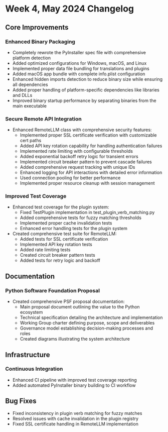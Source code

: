 # Week 4, May 2024 Changelog

## Core Improvements

### Enhanced Binary Packaging
- Completely rewrote the PyInstaller spec file with comprehensive platform detection
- Added optimized configurations for Windows, macOS, and Linux
- Implemented proper data file bundling for translations and plugins
- Added macOS app bundle with complete info.plist configuration
- Enhanced hidden imports detection to reduce binary size while ensuring all dependencies
- Added proper handling of platform-specific dependencies like libraries and DLLs
- Improved binary startup performance by separating binaries from the main executable

### Secure Remote API Integration
- Enhanced RemoteLLM class with comprehensive security features:
  - Implemented proper SSL certificate verification with customizable cert paths
  - Added API key rotation capability for handling authentication failures
  - Implemented rate limiting with configurable thresholds
  - Added exponential backoff retry logic for transient errors
  - Implemented circuit breaker pattern to prevent cascade failures
  - Added comprehensive request tracking with unique IDs
  - Enhanced logging for API interactions with detailed error information
  - Used connection pooling for better performance
  - Implemented proper resource cleanup with session management

### Improved Test Coverage
- Enhanced test coverage for the plugin system:
  - Fixed TestPlugin implementation in test_plugin_verb_matching.py
  - Added comprehensive tests for fuzzy matching thresholds
  - Implemented proper cache invalidation tests
  - Enhanced error handling tests for the plugin system
- Created comprehensive test suite for RemoteLLM:
  - Added tests for SSL certificate verification
  - Implemented API key rotation tests
  - Added rate limiting tests
  - Created circuit breaker pattern tests
  - Added tests for retry logic and backoff

## Documentation

### Python Software Foundation Proposal
- Created comprehensive PSF proposal documentation:
  - Main proposal document outlining the value to the Python ecosystem
  - Technical specification detailing the architecture and implementation
  - Working Group charter defining purpose, scope and deliverables
  - Governance model establishing decision-making processes and roles
  - Created diagrams illustrating the system architecture

## Infrastructure

### Continuous Integration
- Enhanced CI pipeline with improved test coverage reporting
- Added automated PyInstaller binary building to CI workflow

## Bug Fixes

- Fixed inconsistency in plugin verb matching for fuzzy matches
- Resolved issues with cache invalidation in the plugin registry
- Fixed SSL certificate handling in RemoteLLM implementation

